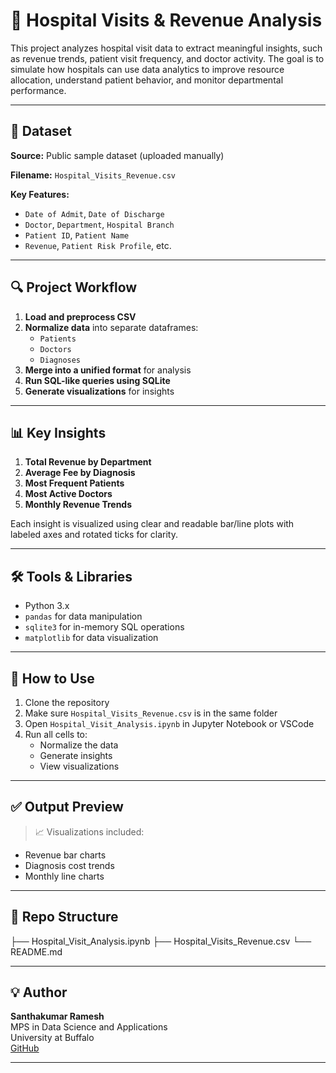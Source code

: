 # 🏥 Hospital Visits & Revenue Analysis

This project analyzes hospital visit data to extract meaningful insights, such as revenue trends, patient visit frequency, and doctor activity. The goal is to simulate how hospitals can use data analytics to improve resource allocation, understand patient behavior, and monitor departmental performance.

---

## 📁 Dataset

**Source:** Public sample dataset (uploaded manually)

**Filename:** `Hospital_Visits_Revenue.csv`

**Key Features:**
- `Date of Admit`, `Date of Discharge`
- `Doctor`, `Department`, `Hospital Branch`
- `Patient ID`, `Patient Name`
- `Revenue`, `Patient Risk Profile`, etc.

---

## 🔍 Project Workflow

1. **Load and preprocess CSV**
2. **Normalize data** into separate dataframes:
   - `Patients`
   - `Doctors`
   - `Diagnoses`
3. **Merge into a unified format** for analysis
4. **Run SQL-like queries using SQLite**
5. **Generate visualizations** for insights

---

## 📊 Key Insights

1. **Total Revenue by Department**
2. **Average Fee by Diagnosis**
3. **Most Frequent Patients**
4. **Most Active Doctors**
5. **Monthly Revenue Trends**

Each insight is visualized using clear and readable bar/line plots with labeled axes and rotated ticks for clarity.

---

## 🛠 Tools & Libraries

- Python 3.x
- `pandas` for data manipulation
- `sqlite3` for in-memory SQL operations
- `matplotlib` for data visualization

---

## 🧠 How to Use

1. Clone the repository
2. Make sure `Hospital_Visits_Revenue.csv` is in the same folder
3. Open `Hospital_Visit_Analysis.ipynb` in Jupyter Notebook or VSCode
4. Run all cells to:
   - Normalize the data
   - Generate insights
   - View visualizations

---

## ✅ Output Preview

> 📈 Visualizations included:
- Revenue bar charts
- Diagnosis cost trends
- Monthly line charts

---

## 📂 Repo Structure

├── Hospital_Visit_Analysis.ipynb
├── Hospital_Visits_Revenue.csv
└── README.md

---

## 💡 Author

**Santhakumar Ramesh**  
MPS in Data Science and Applications  
University at Buffalo  
[GitHub](https://github.com/Santhakumarramesh)

---

